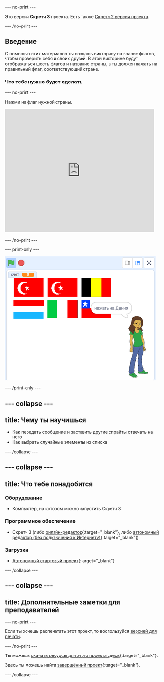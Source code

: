 --- no-print ---

Это версия **Скретч 3** проекта. Есть также [Скретч 2 версия проекта](https://projects.raspberrypi.org/ru-RU/projects/guess-the-flag-scratch2).

--- /no-print ---

## Введение

С помощью этих материалов ты создашь викторину на знание флагов, чтобы проверить себя и своих друзей. В этой викторине будут отображаться шесть флагов и название страны, а ты должен нажать на правильный флаг, соответствующий стране.

### Что тебе нужно будет сделать

--- no-print ---

Нажми на флаг нужной страны.

<div class="scratch-preview">
  <iframe allowtransparency="true" width="485" height="402" src="https://scratch.mit.edu/projects/embed/436670934/?autostart=false" frameborder="0" scrolling="no"></iframe>
</div>

--- /no-print ---

--- print-only ---

![Законченная игра](images/finished-game.png)

--- /print-only ---

--- collapse ---
---
title: Чему ты научишься
---

+ Как передать сообщение и заставить другие спрайты отвечать на него
+ Как выбрать случайные элементы из списка

--- /collapse ---

--- collapse ---
---
title: Что тебе понадобится
---

### Оборудование

+ Компьютер, на котором можно запустить Скретч 3

### Программное обеспечение

+ Скретч 3 (либо [онлайн-редактор](https://rpf.io/scratchon){:target="_blank"}, либо [автономный редактор (без подключения к Интернету)](https://rpf.io/scratchoff){:target="_blank"})

### Загрузки

+ [Автономный стартовый проект](https://rpf.io/p/ru-RU/guess-the-flag-go){:target="_blank"}

--- /collapse ---

--- collapse ---
---
title: Дополнительные заметки для преподавателей
---

--- no-print ---

Если ты хочешь распечатать этот проект, то воспользуйся [версией для печати](https://projects.raspberrypi.org/ru-RU/projects/guess-the-flag/print).

--- /no-print ---

Ты можешь [скачать ресурсы для этого проекта здесь](https://rpf.io/p/ru-RU/guess-the-flag-go){:target="_blank"}.

Здесь ты можешь найти [завершённый проект](https://rpf.io/p/ru-RU/guess-the-flag-get){:target="_blank"}.

--- /collapse ---
